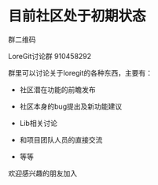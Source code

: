 # 目前社区处于初期状态

群二维码

LoreGit讨论群 910458292

群里可以讨论关于loregit的各种东西，主要有：

- 社区潜在功能的前瞻发布

- 社区本身的bug提出及新功能建议

- Lib相关讨论

- 和项目团队人员的直接交流

- 等等

欢迎感兴趣的朋友加入

